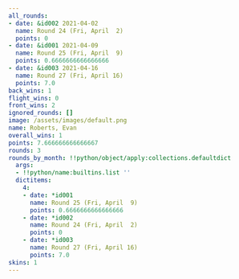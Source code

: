 ```yaml
---
all_rounds:
- date: &id002 2021-04-02
  name: Round 24 (Fri, April  2)
  points: 0
- date: &id001 2021-04-09
  name: Round 25 (Fri, April  9)
  points: 0.6666666666666666
- date: &id003 2021-04-16
  name: Round 27 (Fri, April 16)
  points: 7.0
back_wins: 1
flight_wins: 0
front_wins: 2
ignored_rounds: []
image: /assets/images/default.png
name: Roberts, Evan
overall_wins: 1
points: 7.666666666666667
rounds: 3
rounds_by_month: !!python/object/apply:collections.defaultdict
  args:
  - !!python/name:builtins.list ''
  dictitems:
    4:
    - date: *id001
      name: Round 25 (Fri, April  9)
      points: 0.6666666666666666
    - date: *id002
      name: Round 24 (Fri, April  2)
      points: 0
    - date: *id003
      name: Round 27 (Fri, April 16)
      points: 7.0
skins: 1
---
```

